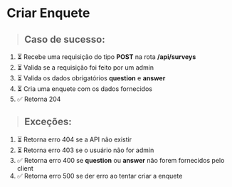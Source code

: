 # Criar Enquete

> ## Caso de sucesso:
1. ⏳ Recebe uma requisição do tipo **POST** na rota **/api/surveys**
2. ⏳ Valida se a requisição foi feito por um admin
3. ⏳ Valida os dados obrigatórios **question** e **answer**
4. ⏳ Cria uma enquete com os dados fornecidos
5. ✅ Retorna 204

> ## Exceções:
1. ⏳ Retorna erro 404 se a API não existir
2. ⏳ Retorna erro 403 se o usuário não for admin
3. ✅ Retorna erro 400 se **question** ou **answer** não forem fornecidos pelo client 
4. ✅ Retorna erro 500 se der erro ao tentar criar a enquete
